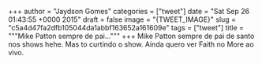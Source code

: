 
+++
author = "Jaydson Gomes"
categories = ["tweet"]
date = "Sat Sep 26 01:43:55 +0000 2015"
draft = false
image = "{TWEET_IMAGE}"
slug = "c5a4d47fa2dfb105044da1abbf163652a161609e"
tags = ["tweet"]
title = """Mike Patton sempre de pai..."""
+++
Mike Patton sempre de pai de santo nos shows hehe. Mas to curtindo o show. Ainda quero ver Faith no More ao vivo.
